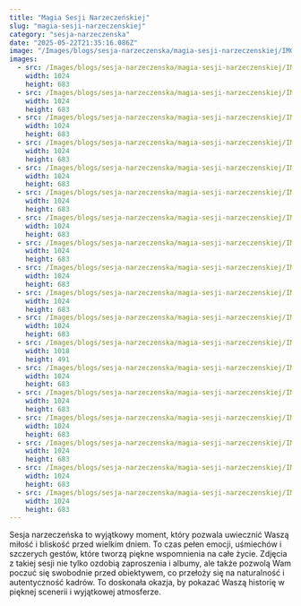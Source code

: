 ```yaml
---
title: "Magia Sesji Narzeczeńskiej"
slug: "magia-sesji-narzeczenskiej"
category: "sesja-narzeczenska"
date: "2025-05-22T21:35:16.086Z"
image: "/Images/blogs/sesja-narzeczenska/magia-sesji-narzeczenskiej/IMG_010sesja-narzeczenska-roksana-kamil-fotograf-jarek-olszewski.webp"
images:
  - src: /Images/blogs/sesja-narzeczenska/magia-sesji-narzeczenskiej/IMG_001sesja-narzeczenska-roksana-kamil-fotograf-jarek-olszewski.webp
    width: 1024
    height: 683
  - src: /Images/blogs/sesja-narzeczenska/magia-sesji-narzeczenskiej/IMG_002sesja-narzeczenska-roksana-kamil-fotograf-jarek-olszewski.webp
    width: 1024
    height: 683
  - src: /Images/blogs/sesja-narzeczenska/magia-sesji-narzeczenskiej/IMG_003sesja-narzeczenska-roksana-kamil-fotograf-jarek-olszewski.webp
    width: 1024
    height: 683
  - src: /Images/blogs/sesja-narzeczenska/magia-sesji-narzeczenskiej/IMG_004sesja-narzeczenska-roksana-kamil-fotograf-jarek-olszewski.webp
    width: 1024
    height: 683
  - src: /Images/blogs/sesja-narzeczenska/magia-sesji-narzeczenskiej/IMG_005sesja-narzeczenska-roksana-kamil-fotograf-jarek-olszewski.webp
    width: 1024
    height: 683
  - src: /Images/blogs/sesja-narzeczenska/magia-sesji-narzeczenskiej/IMG_006sesja-narzeczenska-roksana-kamil-fotograf-jarek-olszewski.webp
    width: 1024
    height: 683
  - src: /Images/blogs/sesja-narzeczenska/magia-sesji-narzeczenskiej/IMG_007sesja-narzeczenska-roksana-kamil-fotograf-jarek-olszewski.webp
    width: 1024
    height: 683
  - src: /Images/blogs/sesja-narzeczenska/magia-sesji-narzeczenskiej/IMG_008sesja-narzeczenska-roksana-kamil-fotograf-jarek-olszewski.webp
    width: 1024
    height: 683
  - src: /Images/blogs/sesja-narzeczenska/magia-sesji-narzeczenskiej/IMG_009sesja-narzeczenska-roksana-kamil-fotograf-jarek-olszewski.webp
    width: 1024
    height: 683
  - src: /Images/blogs/sesja-narzeczenska/magia-sesji-narzeczenskiej/IMG_010sesja-narzeczenska-roksana-kamil-fotograf-jarek-olszewski.webp
    width: 1024
    height: 683
  - src: /Images/blogs/sesja-narzeczenska/magia-sesji-narzeczenskiej/IMG_011sesja-narzeczenska-roksana-kamil-fotograf-jarek-olszewski.webp
    width: 1024
    height: 683
  - src: /Images/blogs/sesja-narzeczenska/magia-sesji-narzeczenskiej/IMG_012sesja-narzeczenska-roksana-kamil-fotograf-jarek-olszewski.webp
    width: 1018
    height: 491
  - src: /Images/blogs/sesja-narzeczenska/magia-sesji-narzeczenskiej/IMG_013sesja-narzeczenska-roksana-kamil-fotograf-jarek-olszewski.webp
    width: 1024
    height: 683
  - src: /Images/blogs/sesja-narzeczenska/magia-sesji-narzeczenskiej/IMG_014sesja-narzeczenska-roksana-kamil-fotograf-jarek-olszewski.webp
    width: 1024
    height: 683
  - src: /Images/blogs/sesja-narzeczenska/magia-sesji-narzeczenskiej/IMG_015sesja-narzeczenska-roksana-kamil-fotograf-jarek-olszewski.webp
    width: 1024
    height: 683
  - src: /Images/blogs/sesja-narzeczenska/magia-sesji-narzeczenskiej/IMG_016sesja-narzeczenska-roksana-kamil-fotograf-jarek-olszewski.webp
    width: 1024
    height: 683
  - src: /Images/blogs/sesja-narzeczenska/magia-sesji-narzeczenskiej/IMG_017sesja-narzeczenska-roksana-kamil-fotograf-jarek-olszewski.webp
    width: 1024
    height: 683
  - src: /Images/blogs/sesja-narzeczenska/magia-sesji-narzeczenskiej/IMG_018sesja-narzeczenska-roksana-kamil-fotograf-jarek-olszewski.webp
    width: 1024
    height: 683
---
```


Sesja narzeczeńska to wyjątkowy moment, który pozwala uwiecznić Waszą miłość i bliskość przed wielkim dniem. To czas pełen emocji, uśmiechów i szczerych gestów, które tworzą piękne wspomnienia na całe życie. Zdjęcia z takiej sesji nie tylko ozdobią zaproszenia i albumy, ale także pozwolą Wam poczuć się swobodnie przed obiektywem, co przełoży się na naturalność i autentyczność kadrów. To doskonała okazja, by pokazać Waszą historię w pięknej scenerii i wyjątkowej atmosferze.
